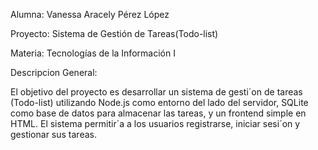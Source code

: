 Alumna: Vanessa Aracely Pérez López

Proyecto: Sistema de Gestión de Tareas(Todo-list)

Materia: Tecnologías de la Información I

Descripcion General:

El objetivo del proyecto es desarrollar un sistema de gesti´on de tareas (Todo-list)
utilizando Node.js como entorno del lado del servidor, SQLite como base de
datos para almacenar las tareas, y un frontend simple en HTML. El sistema
permitir´a a los usuarios registrarse, iniciar sesi´on y gestionar sus tareas.
